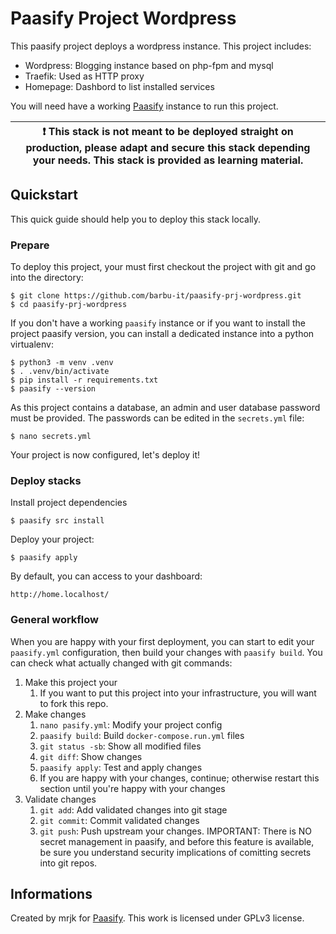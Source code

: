 # Paasify Project Wordpress

This paasify project deploys a wordpress instance. This project includes:

* Wordpress: Blogging instance based on php-fpm and mysql
* Traefik: Used as HTTP proxy
* Homepage: Dashbord to list installed services

You will need have a working [Paasify](https://github.com/barbu-it/paasify) instance to run this project.

| :exclamation:  This stack is not meant to be deployed straight on production, please adapt and secure this stack depending your needs. This stack is provided as learning material.  |
|-----------------------------------------|


## Quickstart

This quick guide should help you to deploy this stack locally.

### Prepare

To deploy this project, your must first checkout the project with git and go into the directory:
```
$ git clone https://github.com/barbu-it/paasify-prj-wordpress.git
$ cd paasify-prj-wordpress
```

If you don't have a working `paasify` instance or if you want to install the project paasify version, you can install a dedicated instance into a python virtualenv:
```
$ python3 -m venv .venv
$ . .venv/bin/activate
$ pip install -r requirements.txt
$ paasify --version
```

As this project contains a database, an admin and user database password must be provided. The passwords can be edited in the `secrets.yml` file:
```
$ nano secrets.yml
```

Your project is now configured, let's deploy it!

### Deploy stacks

Install project dependencies
```
$ paasify src install
```

Deploy your project:
```
$ paasify apply
```

By default, you can access to your dashboard:
```
http://home.localhost/
```

### General workflow

When you are happy with your first deployment, you can start to edit your `paasify.yml` configuration, then build your changes with `paasify build`. You can check what actually changed with git commands:

1. Make this project your
    1. If you want to put this project into your infrastructure, you will want to fork this repo.
1. Make changes
    1. `nano pasify.yml`: Modify your project config
    1. `paasify build`: Build `docker-compose.run.yml` files
    1. `git status -sb`: Show all modified files
    1. `git diff`: Show changes
    1. `paasify apply`: Test and apply changes
    1. If you are happy with your changes, continue; otherwise restart this section until you're happy with your changes
1. Validate changes
    1. `git add`: Add validated changes into git stage
    1. `git commit`: Commit validated changes
    1. `git push`: Push upstream your changes. IMPORTANT: There is NO secret management in paasify, and before this feature is available, be sure you understand security implications of comitting secrets into git repos.

## Informations

Created by mrjk for [Paasify](https://github.com/barbu-it/paasify). This work is licensed under GPLv3 license.
 
